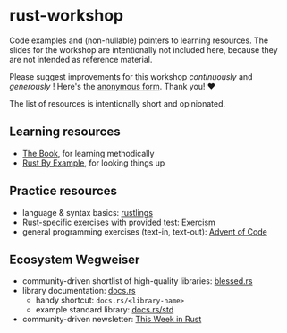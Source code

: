 # rust-workshop

Code examples and (non-nullable) pointers to learning resources.
The slides for the workshop are intentionally not included here, because they are not intended as reference material.

Please suggest improvements for this workshop _continuously_ and _generously_ !
Here's the [anonymous form][feedback-form].
Thank you! ❤️

The list of resources is intentionally short and opinionated.

## Learning resources

- [The Book][the-book], for learning methodically
- [Rust By Example][rust-by-example], for looking things up

## Practice resources

- language & syntax basics: [rustlings]
- Rust-specific exercises with provided test: [Exercism][exercism]
- general programming exercises (text-in, text-out): [Advent of Code][advent-of-code]

## Ecosystem Wegweiser

- community-driven shortlist of high-quality libraries: [blessed.rs][blessed-rs]
- library documentation: [docs.rs][docs-rs]
  - handy shortcut: `docs.rs/<library-name>`
  - example standard library: [docs.rs/std][docs-std]
- community-driven newsletter: [This Week in Rust][this-week-in-rust]

[rust-workshop-extra]: https://github.com/senekor/rust-workshop-extra
[feedback-form]: https://docs.google.com/forms/d/e/1FAIpQLSdrzP1LVkLSY8jVe-5P6wFPAE2W3GZFitkZ0j5Btn4uoqPuLg/viewform?usp=sf_link
[the-book]: https://doc.rust-lang.org/book/
[rust-by-example]: https://doc.rust-lang.org/rust-by-example/
[rustlings]: https://rustlings.cool/
[exercism]: https://exercism.org/tracks/rust
[advent-of-code]: https://adventofcode.com/
[blessed-rs]: https://blessed.rs/crates
[docs-rs]: https://docs.rs/
[docs-std]: https://docs.rs/std
[this-week-in-rust]: https://this-week-in-rust.org/
